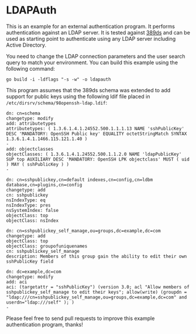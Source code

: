 # LDAPAuth

This is an example for an external authentication program. It performs authentication against an LDAP server.
It is tested against [389ds](https://directory.fedoraproject.org/) and can be used as starting point to authenticate using any LDAP server including Active Directory.

You need to change the LDAP connection parameters and the user search query to match your environment.
You can build this example using the following command:

```console
go build -i -ldflags "-s -w" -o ldapauth
```

This program assumes that the 389ds schema was extended to add support for public keys using the following ldif file placed in `/etc/dirsrv/schema/98openssh-ldap.ldif`:

```console
dn: cn=schema
changetype: modify
add: attributetypes
attributetypes: ( 1.3.6.1.4.1.24552.500.1.1.1.13 NAME 'sshPublicKey' DESC 'MANDATORY: OpenSSH Public key' EQUALITY octetStringMatch SYNTAX 1.3.6.1.4.1.1466.115.121.1.40 )
-
add: objectclasses
objectClasses: ( 1.3.6.1.4.1.24552.500.1.1.2.0 NAME 'ldapPublicKey' SUP top AUXILIARY DESC 'MANDATORY: OpenSSH LPK objectclass' MUST ( uid ) MAY ( sshPublicKey ) )
-

dn: cn=sshpublickey,cn=default indexes,cn=config,cn=ldbm database,cn=plugins,cn=config
changetype: add
cn: sshpublickey
nsIndexType: eq
nsIndexType: pres
nsSystemIndex: false
objectClass: top
objectClass: nsIndex

dn: cn=sshpublickey_self_manage,ou=groups,dc=example,dc=com
changetype: add
objectClass: top
objectClass: groupofuniquenames
cn: sshpublickey_self_manage
description: Members of this group gain the ability to edit their own sshPublicKey field

dn: dc=example,dc=com
changetype: modify
add: aci
aci: (targetattr = "sshPublicKey") (version 3.0; acl "Allow members of sshpublickey_self_manage to edit their keys"; allow(write) (groupdn = "ldap:///cn=sshpublickey_self_manage,ou=groups,dc=example,dc=com" and userdn="ldap:///self" ); )
-
```

Please feel free to send pull requests to improve this example authentication program, thanks!
